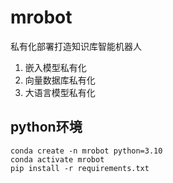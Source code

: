 # mrobot
私有化部署打造知识库智能机器人
1. 嵌入模型私有化
2. 向量数据库私有化
3. 大语言模型私有化

## python环境
```
conda create -n mrobot python=3.10
conda activate mrobot
pip install -r requirements.txt
```
